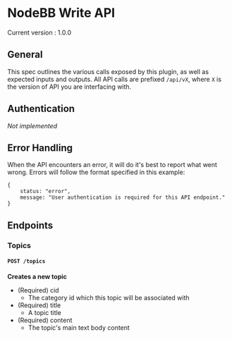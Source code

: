 # NodeBB Write API

Current version : 1.0.0

## General

This spec outlines the various calls exposed by this plugin, as well as expected inputs and outputs.
All API calls are prefixed `/api/vX`, where `X` is the version of API you are interfacing with.

## Authentication

*Not implemented*

## Error Handling

When the API encounters an error, it will do it's best to report what went wrong.
Errors will follow the format specified in this example:

    {
        status: "error",
        message: "User authentication is required for this API endpoint."
    }

## Endpoints

### Topics

#### `POST /topics`

**Creates a new topic**

* (Required) cid
    * The category id which this topic will be associated with
* (Required) title
    * A topic title
* (Required) content
    * The topic's main text body content